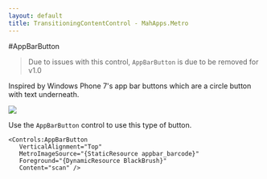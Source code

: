 ```yaml
---
layout: default
title: TransitioningContentControl - MahApps.Metro
---
```



#AppBarButton 

> Due to issues with this control, `AppBarButton` is due to be removed for v1.0

Inspired by Windows Phone 7's app bar buttons which are a circle button with text underneath.  

![](http://images.theleagueofpaul.com/appbarbuttoncontrol.png)  

Use the `AppBarButton` control to use this type of button.  

    <Controls:AppBarButton
       VerticalAlignment="Top"
       MetroImageSource="{StaticResource appbar_barcode}"
       Foreground="{DynamicResource BlackBrush}"
       Content="scan" />  
